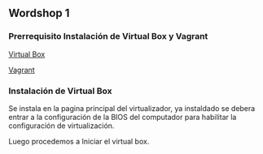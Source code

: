## Wordshop 1

### Prerrequisito Instalación de Virtual Box y Vagrant


[Virtual Box](https://www.virtualbox.org/)

[Vagrant](https://www.vagrantup.com/)

### Instalación de Virtual Box

Se instala en la pagina principal del virtualizador, ya instaldado
se debera entrar a la configuración de la BIOS del computador para 
habilitar la configuración de virtualización.

Luego procedemos a Iniciar el virtual box.

